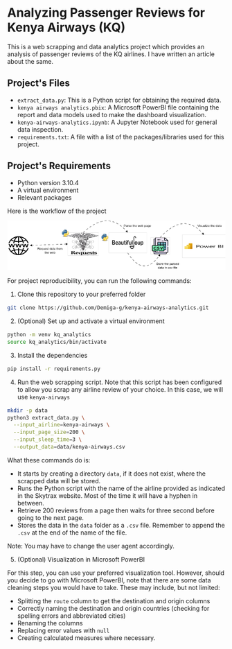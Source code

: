# Analyzing Passenger Reviews for Kenya Airways (KQ)

This is a web scrapping and data analytics project which provides an analysis of passenger reviews of the KQ airlines.
I have written an article about the same.

## Project's Files

- `extract_data.py`: This is a Python script for obtaining the required data.
- `kenya airways analytics.pbix`: A Microsoft PowerBI file containing the report and data models used to make the dashboard visualization.
- `kenya-airways-analytics.ipynb`: A Jupyter Notebook used for general data inspection.
- `requirements.txt`: A file with a list of the packages/libraries used for this project.

## Project's Requirements

- Python version 3.10.4
- A virtual environment
- Relevant packages

Here is the workflow of the project

<img src="images/web%20scrapping%20workflow%20nobg.png">

For project reproducibility, you can run the following commands:

1. Clone this repository to your preferred folder

```bash
git clone https://github.com/Demiga-g/kenya-airways-analytics.git
```

2. (Optional) Set up and activate a virtual environment

```bash
python -m venv kq_analytics
source kq_analytics/bin/activate
```

3. Install the dependencies

```bash
pip install -r requirements.py
```

4. Run the web scrapping script. Note that this script has been configured to allow you scrap any airline review of your choice. In this case, we will use `kenya-airways`

```bash
mkdir -p data
python3 extract_data.py \
  --input_airline=kenya-airways \
  --input_page_size=200 \
  --input_sleep_time=3 \
  --output_data=data/kenya-airways.csv
```
What these commands do is:

- It starts by creating a directory `data`, if it does not exist, where the scrapped data will be stored.
- Runs the Python script with the name of the airline provided as indicated in the Skytrax website. Most of the time it will have a hyphen in between.
- Retrieve 200 reviews from a page then waits for three second before going to the next page.
- Stores the data in the `data` folder as a `.csv` file. Remember to append the `.csv` at the end of the name of the file.

Note: You may have to change the user agent accordingly.

5. (Optional) Visualization in Microsoft PowerBI

For this step, you can use your preferred visualization tool. However, should you decide to go with Microsoft PowerBI, note that there are some data cleaning steps you would have to take. These may include, but not limited:

- Splitting the `route` column to get the destination and origin columns
- Correctly naming the destination and origin countries (checking for spelling errors and abbreviated cities)
- Renaming the columns
- Replacing error values with `null`
- Creating calculated measures where necessary.





